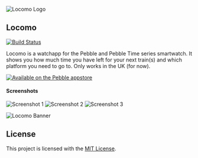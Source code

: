 ![Locomo Logo][logo]

## Locomo
[![Build Status](https://travis-ci.org/yoziru-desu/locomo-pebble.svg?branch=master)](https://travis-ci.org/yoziru-desu/locomo-pebble)

Locomo is a watchapp for the Pebble and Pebble Time series smartwatch. It shows you how much time you have left for your next train(s) and which platform you need to go to.
Only works in the UK (for now).

[![Available on the Pebble appstore][badge]][appstore]

#### Screenshots
![Screenshot 1][screen1]
![Screenshot 2][screen2]
![Screenshot 3][screen3]

![Locomo Banner][banner]

[banner]: https://raw.githubusercontent.com/yoziru-desu/locomo-pebble/master/marketing/banner/banner-time-steel.png
[badge]: http://pblweb.com/badge/5738e66eeae0b2ef05000024/orange/medium
[appstore]: https://apps.getpebble.com/en_US/application/5738e66eeae0b2ef05000024
[logo]: https://raw.githubusercontent.com/yoziru-desu/locomo-pebble/master/marketing/logo/logo-large.png

[screen1]: https://raw.githubusercontent.com/yoziru-desu/locomo-pebble/master/marketing/screenshots/aplite_1.png

[screen2]: https://raw.githubusercontent.com/yoziru-desu/locomo-pebble/master/marketing/screenshots/basalt_3.png

[screen3]: https://raw.githubusercontent.com/yoziru-desu/locomo-pebble/master/marketing/screenshots/chalk_1.png

## License

This project is licensed with the [MIT License](./LICENSE).
